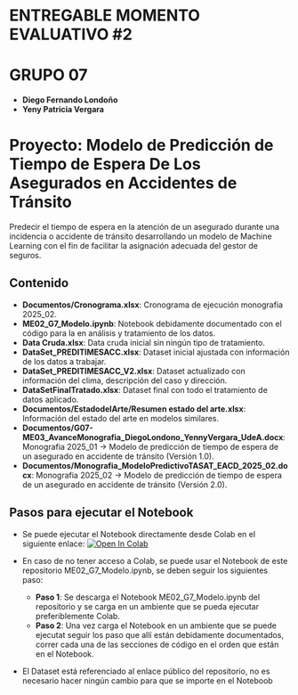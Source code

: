# ENTREGABLE MOMENTO EVALUATIVO #2
# GRUPO 07
- **Diego Fernando Londoño**
- **Yeny Patricia Vergara** 

# Proyecto: Modelo de Predicción de Tiempo de Espera De Los Asegurados en Accidentes de Tránsito

Predecir el tiempo de espera en la atención de un asegurado durante una incidencia o accidente de tránsito desarrollando un modelo de Machine Learning con el fin de facilitar la asignación adecuada del gestor de seguros.


## Contenido

- **Documentos/Cronograma.xlsx**: Cronograma de ejecución monografia 2025_02.
- **ME02_G7_Modelo.ipynb**: Notebook debidamente documentado con el código para la en análisis y tratamiento de los datos.
- **Data Cruda.xlsx**: Data cruda inicial sin ningún tipo de tratamiento.
- **DataSet_PREDITIMESACC.xlsx**: Dataset inicial ajustada con información de los datos a trabajar.
- **DataSet_PREDITIMESACC_V2.xlsx**: Dataset actualizado con información del clima, descripción del caso y dirección.
- **DataSetFinalTratado.xlsx**: Dataset final con todo el tratamiento de datos aplicado.
- **Documentos/EstadodelArte/Resumen estado del arte.xlsx**: Información del estado del arte en modelos similares.
- **Documentos/G07-ME03_AvanceMonografia_DiegoLondono_YennyVergara_UdeA.docx**: Monografia 2025_01 -> Modelo de predicción de tiempo de espera de un asegurado en accidente de tránsito (Versión 1.0).
- **Documentos/Monografia_ModeloPredictivoTASAT_EACD_2025_02.docx**: Monografia 2025_02 -> Modelo de predicción de tiempo de espera de un asegurado en accidente de tránsito (Versión 2.0).




## Pasos para ejecutar el Notebook

- Se puede ejecutar el Notebook directamente desde Colab en el siguiente enlace:
[![Open In Colab](https://colab.research.google.com/assets/colab-badge.svg)](https://colab.research.google.com/drive/1R38a5nc0za78z5o_-a5DgIberJYP1gU4)
 
- En caso de no tener acceso a Colab, se puede usar el Notebook de este repositorio ME02_G7_Modelo.ipynb, se deben seguir los siguientes paso:
	- **Paso 1**: Se descarga el Notebook ME02_G7_Modelo.ipynb del repositorio y se carga en un ambiente que se pueda ejecutar preferiblemente Colab.
	- **Paso 2**: Una vez carga el Notebook en un ambiente que se puede ejecutat seguir los paso que allí están debidamente documentados, correr cada una de las secciones de código en el orden que están en el Notebook.
- El Dataset está referenciado al enlace público del repositorio, no es necesario hacer ningún cambio para que se importe en el Noteboob
